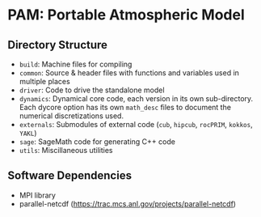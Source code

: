 # PAM: Portable Atmospheric Model

## Directory Structure

* `build`: Machine files for compiling
* `common`: Source & header files with functions and variables used in multiple places
* `driver`: Code to drive the standalone model
* `dynamics`: Dynamical core code, each version in its own sub-directory. Each dycore option has its own `math_desc` files to document the numerical discretizations used.
* `externals`: Submodules of external code (`cub`, `hipcub`, `rocPRIM`, `kokkos`, `YAKL`)
* `sage`: SageMath code for generating C++ code
* `utils`: Miscillaneous utilities

## Software Dependencies
* MPI library
* parallel-netcdf (https://trac.mcs.anl.gov/projects/parallel-netcdf)
